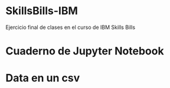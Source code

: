 # SkillsBills-IBM
Ejercicio final de clases en el curso de IBM Skills Bills
# Cuaderno de Jupyter Notebook
# Data en un csv
